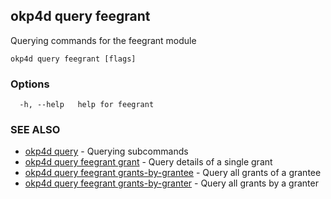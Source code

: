 ## okp4d query feegrant

Querying commands for the feegrant module

```
okp4d query feegrant [flags]
```

### Options

```
  -h, --help   help for feegrant
```

### SEE ALSO

* [okp4d query](okp4d_query.md)	 - Querying subcommands
* [okp4d query feegrant grant](okp4d_query_feegrant_grant.md)	 - Query details of a single grant
* [okp4d query feegrant grants-by-grantee](okp4d_query_feegrant_grants-by-grantee.md)	 - Query all grants of a grantee
* [okp4d query feegrant grants-by-granter](okp4d_query_feegrant_grants-by-granter.md)	 - Query all grants by a granter
